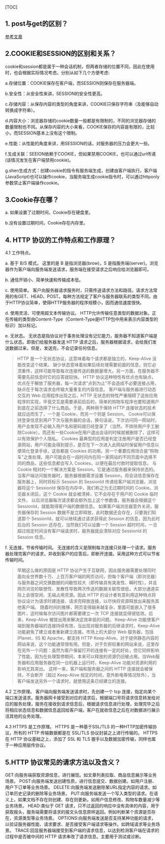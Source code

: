 [TOC]

## 1. post与get的区别？
[参考文章](https://segmentfault.com/a/1190000018129846)

## 2.COOKIE和SESSION的区别和关系？

cookie和session都是属于一种会话机制，但两者存储的位置不同，因此在使用时，也会根据实际情况考虑。分别从如下几个方便考虑:

a.存储位置：COOKIE保存在客户端，而SESSION则保存在服务器端。

b.安全性：从安全性来讲，SESSION的安全性更高。

c.存储内容：从保存内容的类型的角度来讲，COOKIE只保存字符串（及能够自动转换成字符串）。

d.内容大小：浏览器存储的cookie数量一般都是有限制的，不同的浏览器存储的数量限制也不同。从保存内容的大小来看，COOKIE保存的内容是有限的，比较小，而SESSION基本上没有这个限制。

e.性能：从性能的角度来讲，用SESSION的话，对服务器的压力会更大一些。

f.生成关联：SEEION依赖于COOKIE，但如果禁用COOKIE，也可以通过url传递(该情况发生在客户端禁用cookie)。

g.shen生成方式：创建cookie的指令有服务端生成，创建由客户端执行。客户端(JavaScript)也可以操作cookie，当服务端生成cookie指令时，可以通过httponly参数禁止客户端操作cookie。

## 3.Cookie存在哪？

a. 如果设置了过期时间，Cookie存在硬盘里。

b.没有设置过期时间，Cookie存在内存里。

## 4. HTTP 协议的工作特点和工作原理？

4.1 工作特点。

a. 基于 B/S 模式。
这里的是 B 是指浏览器(brow)，S 是指服务端(server)。浏览器作为客户端向服务端发送请求，服务端在接受请求之后响应给浏览器即可。

b. 通信开销小、简单快速和传输成本低。

c. 使用简单。
客户向服务器请求服务时，只需传送请求方法和路径。请求方法常用的有GET、HEAD、POST。每种方法规定了客户与服务器联系的类型不同。由于HTTP协议简单，使得HTTP服务器的程序规模小，因而通信速度很快。

d. 使用灵活、可使用超文本传输协议。
HTTP允许传输任意类型的数据对象。正在传输的类型由Content-Type（Content-Type是HTTP包中用来表示内容类型的标识）加以标记。

e. 无状态。
无状态是指协议对于事务处理没有记忆能力，服务器不知道客户端是什么状态。即我们给服务器发送 HTTP 请求之后，服务器根据请求，会给我们发送数据过来，但是，发送完，不会记录任何信息。
> HTTP 是一个无状态协议，这意味着每个请求都是独立的，Keep-Alive 没能改变这个结果。
缺少状态意味着如果后续处理需要前面的信息，则它必须重传，这样可能导致每次连接传送的数据量增大。另一方面，在服务器不需要先前信息时它的应答就较快。
HTTP 协议这种特性有优点也有缺点，优点在于解放了服务器，每一次请求“点到为止”不会造成不必要连接占用，缺点在于每次请求会传输大量重复的内容信息。
客户端与服务器进行动态交互的 Web 应用程序出现之后，HTTP 无状态的特性严重阻碍了这些应用程序的实现，毕竟交互是需要承前启后的，简单的购物车程序也要知道用户到底在之前选择了什么商品。于是，两种用于保持 HTTP 连接状态的技术就应运而生了，一个是 Cookie，而另一个则是 Session。
Cookie可以保持登录信息到用户下次与服务器的会话，换句话说，下次访问同一网站时，用户会发现不必输入用户名和密码就已经登录了（当然，不排除用户手工删除Cookie）。而还有一些Cookie在用户退出会话的时候就被删除了，这样可以有效保护个人隐私。
Cookies 最典型的应用是判定注册用户是否已经登录网站，用户可能会得到提示，是否在下一次进入此网站时保留用户信息以便简化登录手续，这些都是 Cookies 的功用。另一个重要应用场合是“购物车”之类处理。用户可能会在一段时间内在同一家网站的不同页面中选择不同的商品，这些信息都会写入 Cookies，以便在最后付款时提取信息。
与 Cookie 相对的一个解决方案是 Session，它是通过服务器来保持状态的。
当客户端访问服务器时，服务器根据需求设置 Session，将会话信息保存在服务器上，同时将标示 Session 的 SessionId 传递给客户端浏览器，浏览器将这个 SessionId 保存在内存中，我们称之为无过期时间的 Cookie。浏览器关闭后，这个 Cookie 就会被清掉，它不会存在于用户的 Cookie 临时文件。
以后浏览器每次请求都会额外加上这个参数值，服务器会根据这个 SessionId，就能取得客户端的数据信息。
如果客户端浏览器意外关闭，服务器保存的 Session 数据不是立即释放，此时数据还会存在，只要我们知道那个 SessionId，就可以继续通过请求获得此 Session 的信息，因为此时后台的 Session 还存在，当然我们可以设置一个 Session 超时时间，一旦超过规定时间没有客户端请求时，服务器就会清除对应 SessionId 的 Session 信息。

f. 无连接，节省传输时间。
无连接的含义是限制每次连接只处理一个请求。服务器处理完客户的请求，并收到客户的应答后，即断开连接。采用这种方式可以节省传输时间。

> 早期这么做的原因是 HTTP 协议产生于互联网，因此服务器需要处理同时面向全世界数十万、上百万客户端的网页访问，但每个客户端（即浏览器）与服务器之间交换数据的间歇性较大（即传输具有突发性、瞬时性），并且网页浏览的联想性、发散性导致两次传送的数据关联性很低，大部分通道实际上会很空闲、无端占用资源。因此 HTTP 的设计者有意利用这种特点将协议设计为请求时建连接、请求完释放连接，以尽快将资源释放出来服务其他客户端。
随着时间的推移，网页变得越来越复杂，里面可能嵌入了很多图片，这时候每次访问图片都需要建立一次 TCP 连接就显得很低效。后来，Keep-Alive 被提出用来解决这效率低的问题。
Keep-Alive 功能使客户端到服务器端的连接持续有效，当出现对服务器的后继请求时，Keep-Alive 功能避免了建立或者重新建立连接。市场上的大部分 Web 服务器，包括 iPlanet、IIS 和 Apache，都支持 HTTP Keep-Alive。对于提供静态内容的网站来说，这个功能通常很有用。但是，对于负担较重的网站来说，这里存在另外一个问题：虽然为客户保留打开的连接有一定的好处，但它同样影响了性能，因为在处理暂停期间，本来可以释放的资源仍旧被占用。当Web服务器和应用服务器在同一台机器上运行时，Keep-Alive 功能对资源利用的影响尤其突出。 
这样一来，客户端和服务器之间的 HTTP 连接就会被保持，不会断开（超过 Keep-Alive 规定的时间，意外断电等情况除外），当客户端发送另外一个请求时，就使用这条已经建立的连接。

4.2 工作原理。
客户端向服务端发送请求时，先创建一个 tcp 连接，指定向某个端口发送请求。服务器网卡接受到对应的请求后，根据端口号将请求信息转发给对应的服务处理，服务在接收到请求信息后，根据请求信息进行处理，处理完毕之后将相应状态信息和数据信息返回给客户端，客户在就收信息之后在对数据进行展示活其他的业务处理。

4.3 HTTPS 是工作原理。
HTTPS 是一种基于SSL/TLS 的一种HTTP加密传输协议，所有的 HTTP 传输数据都是在 SSL/TLS 协议封装之上进行传输的。
HTTPS在 HTTP 协议基础之上，添加了 SSL 和 TLS 握手以及数据加密传输，同样也属于一种应用层传协议。

## 5.HTTP 协议常见的请求方法以及含义？

GET:向服务端获取资源信息，进行展现。如文章列表拉取、商品信息展示等业务场景。
POST:向服务端发送创建性质，进行信息提交、数据创建。如用户注册、用户下订单等业务场景。
DELETE:向服务端发送删除某URL指定内容的请求。如订单历史记录的删除等业务场景。
PUT:向服务端发送一个写入类型的请求。在语义上，如果文档不存在则创建、存在则更新。如用户信息修改、购物车数量减少等业务场景。
HEAD:类似于 GET 请求，只不过返回的响应中没有具体的内容，用于获取报头，服务端需要将请求的报文头信息原样返回。例如判断某个资源是否存在，资源类型等业务场景。
OPTIONS:向服务端发送是否支持某种功能的请求，以验证服务器性能、请求要求、是否接受客户端请求等操作。如跨域请求等业务场景。
TRACE:回显服务器端接受到客户端的请求信息，以达到检测客户端在请求的过程中是否被中间的 HTTP 请求串改了请求信息。主要用于测试或诊断。